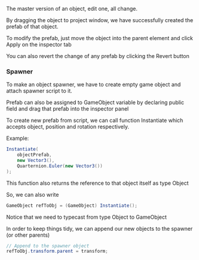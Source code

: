 The master version of an object, edit one, all change.

By dragging the object to project window, we have successfully created the prefab of that object.

To modify the prefab, just move the object into the parent element and click Apply on the inspector tab

You can also revert the change of any prefab by clicking the Revert button

### Spawner

To make an object spawner, we have to create empty game object and attach spawner script to it.

Prefab can also be assigned to GameObject variable by declaring public field and drag that prefab into the inspector panel

To create new prefab from script, we can call function Instantiate which accepts object, position and rotation respectively.

Example:

```cs
Instantiate(
	objectPrefab,
	new Vector3(),
	Quarternion.Euler(new Vector3())
);
```

This function also returns the reference to that object itself as type Object

So, we can also write
```cs
GameObject refToObj = (GameObject) Instantiate();
```

Notice that we need to typecast from type Object to GameObject

In order to keep things tidy, we can append our new objects to the spawner (or other parents)
```cs
// Append to the spawner object
refToObj.transform.parent = transform;
```

